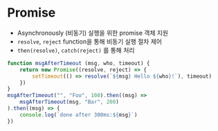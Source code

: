 # Promise

* Asynchronously \(비동기\)  실행을 위한 promise 객체 지원
* `resolve`, `reject` function을 통해  비동기 실행 절차 제어
* `then(resolve)`, `catch(reject)` 를 통해 처리

```javascript
function msgAfterTimeout (msg, who, timeout) {
    return new Promise((resolve, reject) => {
        setTimeout(() => resolve(`${msg} Hello ${who}!`), timeout)
    })
}
msgAfterTimeout("", "Foo", 100).then((msg) =>
    msgAfterTimeout(msg, "Bar", 200)
).then((msg) => {
    console.log(`done after 300ms:${msg}`)
})
```

